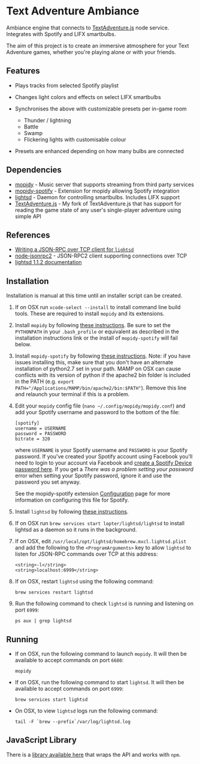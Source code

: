 Text Adventure Ambiance
=======================

Ambiance engine that connects to [TextAdventure.js](https://github.com/HAZARDU5/TextAdventure.js) node service.
Integrates with Spotify and LIFX smartbulbs.

The aim of this project is to create an immersive atmosphere for your Text Adventure games, whether you're playing
alone or with your friends.

## Features

*   Plays tracks from selected Spotify playlist
*   Changes light colors and effects on select LIFX smartbulbs
*   Synchronises the above with customizable presets per in-game room

    *   Thunder / lightning
    *   Battle
    *   Swamp
    *   Flickering lights with customisable colour

*   Presets are enhanced depending on how many bulbs are connected

## Dependencies

*   [mopidy](https://github.com/mopidy/mopidy) - Music server that supports streaming from third party services
*   [mopidy-spotify](https://github.com/mopidy/mopidy-spotify) - Extension for mopidy allowing Spotify integration
*   [lightsd](https://github.com/lopter/lightsd) - Daemon for controlling smartbulbs. Includes LIFX support
*   [TextAdventure.js](https://github.com/HAZARDU5/TextAdventure.js) - My fork of TextAdventure.js that has support for
    reading the game state of any user's single-player adventure using simple API

## References

*   [Writing a JSON-RPC over TCP client for `lightsd`](http://lightsd.readthedocs.io/en/latest/protocol.html#writing-a-client-for-lightsd)
*   [node-jsonrpc2](https://github.com/pocesar/node-jsonrpc2) - JSON-RPC2 client supporting connections over TCP
*   [lightsd 1.1.2 documentation](http://lightsd.readthedocs.io/en/latest/protocol.html)

## Installation

Installation is manual at this time until an installer script can be created.

1.  If on OSX run `xcode-select --install` to install command line build tools. These are required to install `mopidy`
    and its extensions.

2.  Install `mopidy` by following [these instructions](https://docs.mopidy.com/en/latest/installation/). Be sure to set
    the `PYTHONPATH` in your `.bash_profile` or equivalent as described in the installation instructions link or
    the install of `mopidy-spotify` will fail below.

3.  Install `mopidy-spotify` by following [these instructions](https://github.com/mopidy/mopidy-spotify#installation).
    Note: if you have issues installing this, make sure that you don't have an alternate installation of python2.7 set
    in your path. MAMP on OSX can cause conflicts with its version of python if the apache2 bin folder is included in
    the PATH (e.g. `export PATH="/Applications/MAMP/bin/apache2/bin:$PATH"`). Remove this line and relaunch your
    terminal if this is a problem.

4.  Edit your `mopidy` config file (`nano ~/.config/mopidy/mopidy.conf`) and add your Spotify username and password to
    the bottom of the file:

    ```
    [spotify]
    username = USERNAME
    password = PASSWORD
    bitrate = 320
    ```

    where `USERNAME` is your Spotify username and `PASSWORD` is your Spotify password. If you've created your Spotify
    account using Facebook you'll need to login to your account via Facebook and
    [create a Spotify Device password here](https://www.spotify.com/nz/account/set-device-password/). If you get a
    *There was a problem setting your password* error when setting your Spotify password, ignore it and use the password
    you set anyway.

    See the mopidy-spotify extension [Configuration](https://github.com/mopidy/mopidy-spotify#configuration) page for
    more information on configuring this file for Spotify.

5.  Install `lightsd` by following [these instructions](http://lightsd.readthedocs.io/en/latest/installation.html).

6.  If on OSX run `brew services start lopter/lightsd/lightsd` to install lightsd as a daemon so it runs in the background.

7.  If on OSX, edit `/usr/local/opt/lightsd/homebrew.mxcl.lightsd.plist` and add the following to the
    `<ProgramArguments>` key to allow `lightsd` to listen for JSON-RPC commands over TCP at this address:

    ```
    <string>-l</string>
    <string>localhost:6999</string>
    ```

8.  If on OSX, restart `lightsd` using the following command:

    ```
    brew services restart lightsd
    ```

9.  Run the following command to check `lightsd` is running and listening on port `6999`:

    ```
    ps aux | grep lightsd
    ```

## Running

*   If on OSX, run the following command to launch `mopidy`. It will then be available to accept commands on port `6680`:

    ```
    mopidy
    ```

*   If on OSX, run the following command to start `lightsd`. It will then be available to accept commands on port `6999`:

    ```
    brew services start lightsd
    ```

*   On OSX, to view `lightsd` logs run the following command:

    ```
    tail -F `brew --prefix`/var/log/lightsd.log
    ```


## JavaScript Library

There is a [library available here](http://mopidy.readthedocs.io/en/latest/api/js/) that wraps the API and works with
`npm`.
